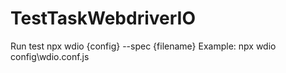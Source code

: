 # TestTaskWebdriverIO
Run test
npx wdio {config} --spec {filename}
Example: npx wdio config\wdio.conf.js
